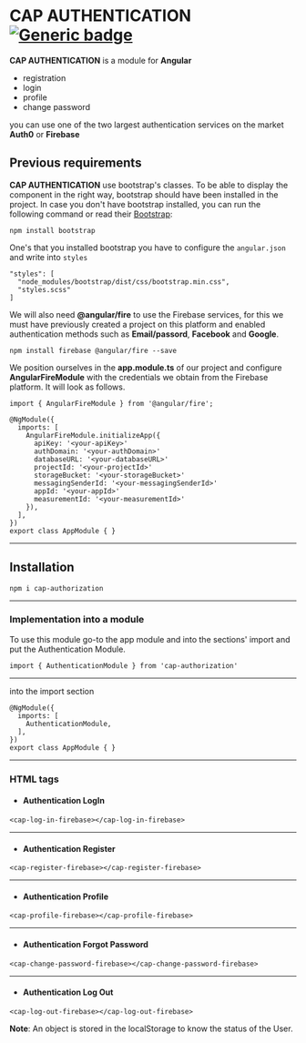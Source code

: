 # CAP AUTHENTICATION [![Generic badge](https://img.shields.io/badge/CAP-Active-<COLOR>.svg)](https://shields.io/)

**CAP AUTHENTICATION** is a module for **Angular**

* registration
* login
* profile
* change password

you can use one of the two largest authentication services on the market **Auth0** or **Firebase**

## **Previous requirements**
**CAP AUTHENTICATION** use bootstrap's classes. To be able to display the component in the right way, bootstrap should have been installed in the project. In case you don't have bootstrap installed, you can run the following command or read their [Bootstrap](https://getbootstrap.com/docs/4.3/getting-started/download/):
```
npm install bootstrap
```
One's that you installed bootstrap you have to configure the `angular.json` and write into `styles`
```
"styles": [
  "node_modules/bootstrap/dist/css/bootstrap.min.css",
  "styles.scss"
]
```

We will also need **@angular/fire** to use the Firebase services, for this we must have previously created a project on this platform and enabled authentication methods such as **Email/passord**, **Facebook** and **Google**.
```
npm install firebase @angular/fire --save
```

We position ourselves in the **app.module.ts** of our project and configure **AngularFireModule** with the credentials we obtain from the Firebase platform. It will look as follows.


```
import { AngularFireModule } from '@angular/fire';

@NgModule({
  imports: [
    AngularFireModule.initializeApp({
      apiKey: '<your-apiKey>'
      authDomain: '<your-authDomain>'
      databaseURL: '<your-databaseURL>'
      projectId: '<your-projectId>'
      storageBucket: '<your-storageBucket>'
      messagingSenderId: '<your-messagingSenderId>'
      appId: '<your-appId>'
      measurementId: '<your-measurementId>'
    }),
  ],
})
export class AppModule { }
```
---

## Installation
```
npm i cap-authorization
```
---

### **Implementation into a module**

To use this module go-to the app module and into the sections' import and put the Authentication Module.
```
import { AuthenticationModule } from 'cap-authorization'
```
---
into the import section
```
@NgModule({
  imports: [
    AuthenticationModule,
  ],
})
export class AppModule { }
```
---

### **HTML tags**

* #### **Authentication LogIn**
```
<cap-log-in-firebase></cap-log-in-firebase>
```
---
* #### **Authentication Register**
```
<cap-register-firebase></cap-register-firebase>
```
---
* #### **Authentication Profile**
```
<cap-profile-firebase></cap-profile-firebase>
```
---
* #### **Authentication Forgot Password**
```
<cap-change-password-firebase></cap-change-password-firebase>
```
---
* #### **Authentication Log Out**
```
<cap-log-out-firebase></cap-log-out-firebase>
```

**Note**: An object is stored in the localStorage to know the status of the User.
